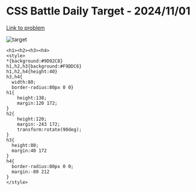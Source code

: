 # CSS Battle Daily Target - 2024/11/01

[Link to problem](https://cssbattle.dev/play/1TXlzJBIT9G9zjA7sMMR)

![target](https://firebasestorage.googleapis.com/v0/b/cssbattleapp.appspot.com/o/user%2Fe6YbeBahWNPT7VpE2rE2p85byxa2%2Ftargets%2Ftarget_y90Ke1p.png?alt=media)

```
<h1><h2><h3><h4>
<style>
*{background:#9D92C8}
h1,h2,h3{background:#F9DDC6}
h1,h2,h4{height:40}
h3,h4{  
  width:80;
  border-radius:80px 0 0}
h1{
    height:138;
    margin:120 172;
}
h2{
    height:120;
    margin:-243 172;
    transform:rotate(90deg);
}
h3{
  height:80;
  margin:40 172
}
h4{
  border-radius:80px 0 0;
  margin:-80 212
}
</style>
```

